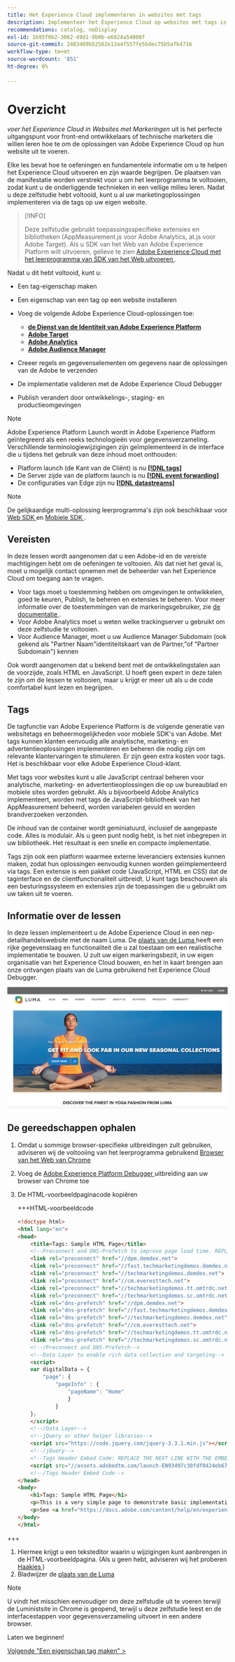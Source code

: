 ```yaml
---
title: Het Experience Cloud implementeren in websites met tags
description: Implementeer het Experience Cloud op websites met tags is het perfecte startpunt voor professionele ontwikkelaars of technische marketers die willen leren hoe ze de Adobe Experience Cloud-oplossingen op hun website kunnen implementeren.
recommendations: catalog, noDisplay
exl-id: 1b95f0b2-3062-49d1-9b0b-e6824a54008f
source-git-commit: 2483409b52562e13a4f557fe5bdec75b5afb4716
workflow-type: tm+mt
source-wordcount: '851'
ht-degree: 0%

---
```


# Overzicht

_voer het Experience Cloud in Websites met Markeringen_ uit is het perfecte uitgangspunt voor front-end ontwikkelaars of technische marketers die willen leren hoe te om de oplossingen van Adobe Experience Cloud op hun website uit te voeren.

Elke les bevat hoe te oefeningen en fundamentele informatie om u te helpen het Experience Cloud uitvoeren en zijn waarde begrijpen.  De plaatsen van de manifestatie worden verstrekt voor u om het leerprogramma te voltooien, zodat kunt u de onderliggende technieken in een veilige milieu leren. Nadat u deze zelfstudie hebt voltooid, kunt u al uw marketingoplossingen implementeren via de tags op uw eigen website.

>[!INFO]
>
>Deze zelfstudie gebruikt toepassingsspecifieke extensies en bibliotheken (AppMeasurement.js voor Adobe Analytics, at.js voor Adobe Target). Als u SDK van het Web van Adobe Experience Platform wilt uitvoeren, gelieve te zien [ Adobe Experience Cloud met het leerprogramma van SDK van het Web uitvoeren ](/help/tutorial-web-sdk/overview.md).


Nadat u dit hebt voltooid, kunt u:

* Een tag-eigenschap maken

* Een eigenschap van een tag op een website installeren

* Voeg de volgende Adobe Experience Cloud-oplossingen toe:
   * **[de Dienst van de Identiteit van Adobe Experience Platform](id-service.md)**
   * **[Adobe Target](target.md)**
   * **[Adobe Analytics](analytics.md)**
   * **[Adobe Audience Manager](audience-manager.md)**

* Creeer regels en gegevenselementen om gegevens naar de oplossingen van de Adobe te verzenden

* De implementatie valideren met de Adobe Experience Cloud Debugger

* Publish verandert door ontwikkelings-, staging- en productieomgevingen

>[!NOTE]
>
>Adobe Experience Platform Launch wordt in Adobe Experience Platform geïntegreerd als een reeks technologieën voor gegevensverzameling. Verschillende terminologiewijzigingen zijn geïmplementeerd in de interface die u tijdens het gebruik van deze inhoud moet onthouden:
>
> * Platform launch (de Kant van de Cliënt) is nu **[[!DNL tags]](https://experienceleague.adobe.com/docs/experience-platform/tags/home.html?lang=nl)**
> * De Server zijde van de platform launch is nu **[[!DNL event forwarding]](https://experienceleague.adobe.com/docs/experience-platform/tags/event-forwarding/overview.html)**
> * De configuraties van Edge zijn nu **[[!DNL datastreams]](https://experienceleague.adobe.com/docs/experience-platform/edge/fundamentals/datastreams.html)**

>[!NOTE]
>
>De gelijkaardige multi-oplossing leerprogramma&#39;s zijn ook beschikbaar voor [ Web SDK ](../tutorial-web-sdk/overview.md) en [ Mobiele SDK ](../tutorial-mobile-sdk/overview.md).

## Vereisten

In deze lessen wordt aangenomen dat u een Adobe-id en de vereiste machtigingen hebt om de oefeningen te voltooien. Als dat niet het geval is, moet u mogelijk contact opnemen met de beheerder van het Experience Cloud om toegang aan te vragen.

* Voor tags moet u toestemming hebben om omgevingen te ontwikkelen, goed te keuren, Publish, te beheren en extensies te beheren. Voor meer informatie over de toestemmingen van de markeringsgebruiker, zie [ de documentatie ](https://experienceleague.adobe.com/docs/experience-platform/tags/admin/user-permissions.html).
* Voor Adobe Analytics moet u weten welke trackingserver u gebruikt om deze zelfstudie te voltooien.
* Voor Audience Manager, moet u uw Audience Manager Subdomain (ook gekend als &quot;Partner Naam&quot;identiteitskaart van de Partner,&quot;of &quot;Partner Subdomain&quot;) kennen

Ook wordt aangenomen dat u bekend bent met de ontwikkelingstalen aan de voorzijde, zoals HTML en JavaScript. U hoeft geen expert in deze talen te zijn om de lessen te voltooien, maar u krijgt er meer uit als u de code comfortabel kunt lezen en begrijpen.

## Tags

De tagfunctie van Adobe Experience Platform is de volgende generatie van websitetags en beheermogelijkheden voor mobiele SDK&#39;s van Adobe. Met tags kunnen klanten eenvoudig alle analytische, marketing- en advertentieoplossingen implementeren en beheren die nodig zijn om relevante klantervaringen te stimuleren. Er zijn geen extra kosten voor tags. Het is beschikbaar voor elke Adobe Experience Cloud-klant.

Met tags voor websites kunt u alle JavaScript centraal beheren voor analytische, marketing- en advertentieoplossingen die op uw bureaublad en mobiele sites worden gebruikt. Als u bijvoorbeeld Adobe Analytics implementeert, worden met tags de JavaScript-bibliotheek van het AppMeasurement beheerd, worden variabelen gevuld en worden brandverzoeken verzonden.

De inhoud van de container wordt geminiatuurd, inclusief de aangepaste code. Alles is modulair. Als u geen punt nodig hebt, is het niet inbegrepen in uw bibliotheek. Het resultaat is een snelle en compacte implementatie.

Tags zijn ook een platform waarmee externe leveranciers extensies kunnen maken, zodat hun oplossingen eenvoudig kunnen worden geïmplementeerd via tags. Een extensie is een pakket code (JavaScript, HTML en CSS) dat de taginterface en de clientfunctionaliteit uitbreidt. U kunt tags beschouwen als een besturingssysteem en extensies zijn de toepassingen die u gebruikt om uw taken uit te voeren.

## Informatie over de lessen

In deze lessen implementeert u de Adobe Experience Cloud in een nep-detailhandelswebsite met de naam Luma. De [ plaats van de Luma ](https://luma.enablementadobe.com/content/luma/us/en.html) heeft een rijke gegevenslaag en functionaliteit die u zal toestaan om een realistische implementatie te bouwen. U zult uw eigen markeringsbezit, in uw eigen organisatie van het Experience Cloud bouwen, en het in kaart brengen aan onze ontvangen plaats van de Luma gebruikend het Experience Cloud Debugger.

[![ Website Luma ](images/overview-luma.png) ](https://luma.enablementadobe.com/content/luma/us/en.html)

## De gereedschappen ophalen

1. Omdat u sommige browser-specifieke uitbreidingen zult gebruiken, adviseren wij de voltooiing van het leerprogramma gebruikend [ Browser van het Web van Chrome ](https://www.google.com/chrome/)
1. Voeg de [ Adobe Experience Platform Debugger ](https://chromewebstore.google.com/detail/adobe-experience-platform/bfnnokhpnncpkdmbokanobigaccjkpob) uitbreiding aan uw browser van Chrome toe
1. De HTML-voorbeeldpaginacode kopiëren

   +++HTML-voorbeeldcode

   ```html
   <!doctype html>
   <html lang="en">
   <head>
       <title>Tags: Sample HTML Page</title>
       <!--Preconnect and DNS-Prefetch to improve page load time. REPLACE "techmarketingdemos" WITH YOUR OWN AAM PARTNER ID, TARGET CLIENT CODE, AND ANALYTICS TRACKING SERVER-->
       <link rel="preconnect" href="//dpm.demdex.net">
       <link rel="preconnect" href="//fast.techmarketingdemos.demdex.net">
       <link rel="preconnect" href="//techmarketingdemos.demdex.net">
       <link rel="preconnect" href="//cm.everesttech.net">
       <link rel="preconnect" href="//techmarketingdemos.tt.omtrdc.net">
       <link rel="preconnect" href="//techmarketingdemos.sc.omtrdc.net">
       <link rel="dns-prefetch" href="//dpm.demdex.net">
       <link rel="dns-prefetch" href="//fast.techmarketingdemos.demdex.net">
       <link rel="dns-prefetch" href="//techmarketingdemos.demdex.net">
       <link rel="dns-prefetch" href="//cm.everesttech.net">
       <link rel="dns-prefetch" href="//techmarketingdemos.tt.omtrdc.net">
       <link rel="dns-prefetch" href="//techmarketingdemos.sc.omtrdc.net">
       <!--/Preconnect and DNS-Prefetch-->
       <!--Data Layer to enable rich data collection and targeting-->
       <script>
       var digitalData = {
           "page": {
               "pageInfo" : {
                   "pageName": "Home"
                   }
               }
       };
       </script>
       <!--/Data Layer-->
       <!--jQuery or other helper libraries-->
       <script src="https://code.jquery.com/jquery-3.3.1.min.js"></script>
       <!--/jQuery-->
       <!--Tags Header Embed Code: REPLACE THE NEXT LINE WITH THE EMBED CODE FROM YOUR OWN DEVELOPMENT ENVIRONMENT-->
       <script src="//assets.adobedtm.com/launch-EN93497c30fdf0424eb678d5f4ffac66dc.min.js" async></script>
       <!--/Tags Header Embed Code-->
   </head>
   <body>
       <h1>Tags: Sample HTML Page</h1>
       <p>This is a very simple page to demonstrate basic implementation concepts of Tags</p>
       <p>See <a href="https://docs.adobe.com/content/help/en/experience-cloud/implementing-in-websites-with-launch/index.html">Implementing the Experience Cloud in Websites with Tags</a> for the complete tutorial</p>
   </body>
   </html>
   ```

+++

1. Hiermee krijgt u een teksteditor waarin u wijzigingen kunt aanbrengen in de HTML-voorbeeldpagina. (Als u geen hebt, adviseren wij het proberen [ Haakjes ](https://brackets.io/))
1. Bladwijzer de [ plaats van de Luma ](https://luma.enablementadobe.com/content/luma/us/en.html)

>[!NOTE]
>
>U vindt het misschien eenvoudiger om deze zelfstudie uit te voeren terwijl de Luministsite in Chrome is geopend, terwijl u deze zelfstudie leest en de interfacestappen voor gegevensverzameling uitvoert in een andere browser.

Laten we beginnen!

[Volgende &quot;Een eigenschap tag maken&quot; >](create-a-property.md)
